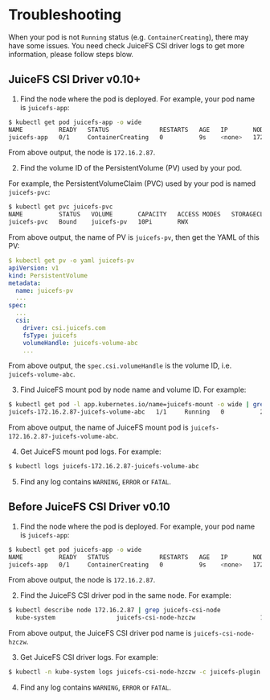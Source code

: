 # Troubleshooting

When your pod is not `Running` status (e.g. `ContainerCreating`), there may have some issues. You need check JuiceFS CSI driver logs to get more information, please follow steps blow.

## JuiceFS CSI Driver v0.10+

1. Find the node where the pod is deployed. For example, your pod name is `juicefs-app`:

```sh
$ kubectl get pod juicefs-app -o wide
NAME          READY   STATUS              RESTARTS   AGE   IP       NODE          NOMINATED NODE   READINESS GATES
juicefs-app   0/1     ContainerCreating   0          9s    <none>   172.16.2.87   <none>           <none>
```

From above output, the node is `172.16.2.87`.

2. Find the volume ID of the PersistentVolume (PV) used by your pod.

For example, the PersistentVolumeClaim (PVC) used by your pod is named `juicefs-pvc`:

```sh
$ kubectl get pvc juicefs-pvc
NAME          STATUS   VOLUME       CAPACITY   ACCESS MODES   STORAGECLASS   AGE
juicefs-pvc   Bound    juicefs-pv   10Pi       RWX                           42d
```

From above output, the name of PV is `juicefs-pv`, then get the YAML of this PV:

```yaml
$ kubectl get pv -o yaml juicefs-pv
apiVersion: v1
kind: PersistentVolume
metadata:
  name: juicefs-pv
  ...
spec:
  ...
  csi:
    driver: csi.juicefs.com
    fsType: juicefs
    volumeHandle: juicefs-volume-abc
    ...
```

From above output, the `spec.csi.volumeHandle` is the volume ID, i.e. `juicefs-volume-abc`.

3. Find JuiceFS mount pod by node name and volume ID. For example:

```sh
$ kubectl get pod -l app.kubernetes.io/name=juicefs-mount -o wide | grep 172.16.2.87 | grep juicefs-volume-abc
juicefs-172.16.2.87-juicefs-volume-abc   1/1     Running   0          20h    172.16.2.100   172.16.2.87   <none>           <none>
```

From above output, the name of JuiceFS mount pod is `juicefs-172.16.2.87-juicefs-volume-abc`.

4. Get JuiceFS mount pod logs. For example:

```sh
$ kubectl logs juicefs-172.16.2.87-juicefs-volume-abc
```

5. Find any log contains `WARNING`, `ERROR` or `FATAL`.

## Before JuiceFS CSI Driver v0.10

1. Find the node where the pod is deployed. For example, your pod name is `juicefs-app`:

```sh
$ kubectl get pod juicefs-app -o wide
NAME          READY   STATUS              RESTARTS   AGE   IP       NODE          NOMINATED NODE   READINESS GATES
juicefs-app   0/1     ContainerCreating   0          9s    <none>   172.16.2.87   <none>           <none>
```

From above output, the node is `172.16.2.87`.

2. Find the JuiceFS CSI driver pod in the same node. For example:

```sh
$ kubectl describe node 172.16.2.87 | grep juicefs-csi-node
  kube-system                 juicefs-csi-node-hzczw                  1 (0%)        2 (1%)      1Gi (0%)         5Gi (0%)       61m
```

From above output, the JuiceFS CSI driver pod name is `juicefs-csi-node-hzczw`.

3. Get JuiceFS CSI driver logs. For example:

```sh
$ kubectl -n kube-system logs juicefs-csi-node-hzczw -c juicefs-plugin
```

4. Find any log contains `WARNING`, `ERROR` or `FATAL`.
